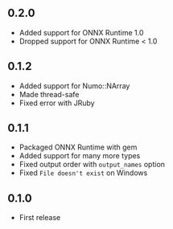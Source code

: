 ## 0.2.0

- Added support for ONNX Runtime 1.0
- Dropped support for ONNX Runtime < 1.0

## 0.1.2

- Added support for Numo::NArray
- Made thread-safe
- Fixed error with JRuby

## 0.1.1

- Packaged ONNX Runtime with gem
- Added support for many more types
- Fixed output order with `output_names` option
- Fixed `File doesn't exist` on Windows

## 0.1.0

- First release
